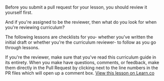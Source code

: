 Before you submit a pull request for your lesson, you should review it yourself first. 

And if you're assigned to be the reviewer, then what do you look for when you're reviewing curriculum? 

The following lessons are checklists for you- whether you've written the initial draft or whether you're the curriculum reviewer- to follow as you go through lessons. 

If you're the reviewer, make sure that you've read this curriculum guide in its entirety. When you make have questions, comments, or feedback, make them directly in the Pull Request by clicking next to the line numbers in the PR files which will open up a comment box. 
<a href='https://learn.co/lessons/reviewing-curriculum' data-visibility='hidden'>View this lesson on Learn.co</a>
